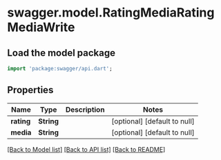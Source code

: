 # swagger.model.RatingMediaRatingMediaWrite

## Load the model package
```dart
import 'package:swagger/api.dart';
```

## Properties
Name | Type | Description | Notes
------------ | ------------- | ------------- | -------------
**rating** | **String** |  | [optional] [default to null]
**media** | **String** |  | [optional] [default to null]

[[Back to Model list]](../README.md#documentation-for-models) [[Back to API list]](../README.md#documentation-for-api-endpoints) [[Back to README]](../README.md)

